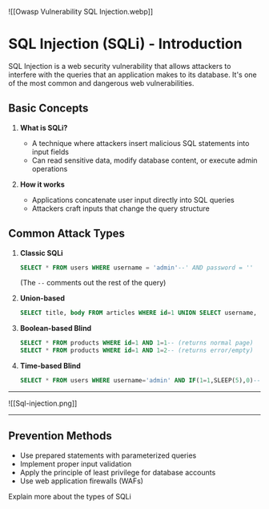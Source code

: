 
![[Owasp Vulnerability SQL Injection.webp]]
# SQL Injection (SQLi) - Introduction

SQL Injection is a web security vulnerability that allows attackers to interfere with the queries that an application makes to its database. It's one of the most common and dangerous web vulnerabilities.

## Basic Concepts

1. **What is SQLi?**
   - A technique where attackers insert malicious SQL statements into input fields
   - Can read sensitive data, modify database content, or execute admin operations

2. **How it works**
   - Applications concatenate user input directly into SQL queries
   - Attackers craft inputs that change the query structure

## Common Attack Types

1. **Classic SQLi**
   ```sql
   SELECT * FROM users WHERE username = 'admin'--' AND password = ''
   ```
   (The `--` comments out the rest of the query)

2. **Union-based**
   ```sql
   SELECT title, body FROM articles WHERE id=1 UNION SELECT username, password FROM users--
   ```

3. **Boolean-based Blind**
   ```sql
   SELECT * FROM products WHERE id=1 AND 1=1-- (returns normal page)
   SELECT * FROM products WHERE id=1 AND 1=2-- (returns error/empty)
   ```

4. **Time-based Blind**
   ```sql
   SELECT * FROM users WHERE username='admin' AND IF(1=1,SLEEP(5),0)--'
   ```
---
![[Sql-injection.png]]

---
## Prevention Methods

- Use prepared statements with parameterized queries
- Implement proper input validation
- Apply the principle of least privilege for database accounts
- Use web application firewalls (WAFs)

Explain more about the types of SQLi